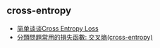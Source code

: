 ## cross-entropy
- [简单谈谈Cross Entropy Loss](https://blog.csdn.net/xg123321123/article/details/80781611)
- [分類問題常用的損失函數: 交叉熵(cross-entropy)](https://medium.com/@chih.sheng.huang821/%E6%A9%9F%E5%99%A8-%E6%B7%B1%E5%BA%A6%E5%AD%B8%E7%BF%92-%E5%9F%BA%E7%A4%8E%E4%BB%8B%E7%B4%B9-%E6%90%8D%E5%A4%B1%E5%87%BD%E6%95%B8-loss-function-2dcac5ebb6cb)
  
